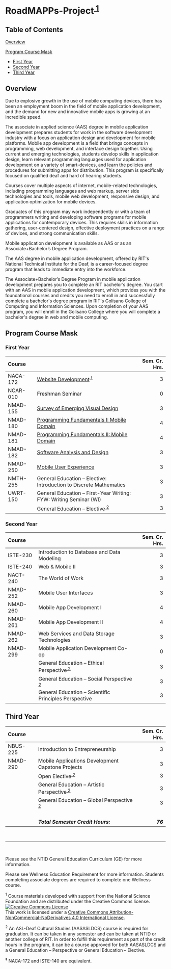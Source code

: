 # RoadMAPPs-Project<sup><a href="#f1"> 1</a></sup>

## Table of Contents
[Overview](#overview)

[Program Course Mask](#program-course-mask)
- [First Year](#first-year)
- [Second Year](#second-year)
- [Third Year](#third-year)

## Overview

Due to explosive growth in the use of mobile computing devices, there has been an employment boom in the field of mobile application development, and the demand for new and innovative mobile apps is growing at an incredible speed.

The associate in applied science (AAS) degree in mobile application development prepares students for work in the software development industry with a focus on application design and development for mobile platforms. Mobile app development is a field that brings concepts in programming, web development, and interface design together. Using current and emerging technologies, students develop skills in application design, learn relevant programming languages used for application development on a variety of smart-devices, and learn the policies and procedures for submitting apps for distribution. This program is specifically focused on qualified deaf and hard of hearing students.

Courses cover multiple aspects of internet, mobile-related technologies, including programming languages and web markup, server side technologies and tools, mobile web development, responsive design, and application optimization for mobile devices.

Graduates of this program may work independently or with a team of programmers writing and developing software programs for mobile applications for contemporary devices. This requires skills in information gathering, user-centered design, effective deployment practices on a range of devices, and strong communication skills.

Mobile application development is available as AAS or as an Associate+Bachelor’s Degree Program.

The AAS degree in mobile application development, offered by RIT's National Technical Institute for the Deaf, is a career-focused degree program that leads to immediate entry into the workforce.

The Associate+Bachelor’s Degree Program in mobile application development prepares you to complete an RIT bachelor’s degree. You start with an AAS in mobile application development, which provides you with the foundational courses and credits you need to enroll in and successfully complete a bachelor's degree program in RIT's Golisano College of Computing and Information Sciences. Upon completion of your AAS program, you will enroll in the Golisano College where you will complete a bachelor's degree in web and mobile computing.

## Program Course Mask

### First Year

Course | | Sem. Cr. Hrs.
:------ | :- | -------------:
NACA-172 | [Website Development](NACA172)<sup><a href="#f3"> ‡</a></sup> | 3
NCAR-010 | Freshman Seminar | 0
NMAD-155 | [Survey of Emerging Visual Design](NMAD155) | 3
NMAD-180 | [Programming Fundamentals I: Mobile Domain](NMAD180/) | 4
NMAD-181 | [Programming Fundamentals II: Mobile Domain](NMAD181) | 4
NMAD-182 | [Software Analysis and Design](NMAD182) | 3
NMAD-250 | [Mobile User Experience](NMAD250) | 3
NMTH-255 | General Education – Elective: Introduction to Discrete Mathematics | 3
UWRT-150 | General Education – First-Year Writing: FYW: Writing Seminar (WI) | 3
| | General Education – Elective<sup><a href="#f2"> 2</a></sup> | 3

### Second Year

Course | | Sem. Cr. Hrs.
:------ | :- | -------------:
ISTE-230 | Introduction to Database and Data Modeling | 3
ISTE-240 | Web & Mobile II | 3
NACT-240 | The World of Work | 3
NMAD-252 | Mobile User Interfaces  | 3
NMAD-260 | Mobile App Development I | 4
NMAD-261 | Mobile App Development II | 4
NMAD-262 | Web Services and Data Storage Technologies | 3
NMAD-299 | Mobile Application Development Co-op | 0
| | General Education – Ethical Perspective<sup><a href="#f2"> 2</a></sup>| 3
| | General Education – Social Perspective<sup><a href="#f2"> 2</a></sup>| 3
| | General Education – Scientific Principles Perspective | 3


## Third Year

Course | | Sem. Cr. Hrs.
:------ | :- | -------------:
NBUS-225 | Introduction to Entrepreneurship | 3
NMAD-290 | Mobile Applications Development Capstone Projects | 3
| | Open Elective<sup><a href="#f2"> 2</a></sup> | 3
| | General Education – Artistic Perspective<sup><a href="#f2"> 2</a></sup> | 3
| | General Education – Global Perspective<sup><a href="#f2"> 2</a></sup> | 3
| | &nbsp; | &nbsp;
| &nbsp; | <strong><em>Total Semester Credit Hours: </em></strong>| <em><strong>76</strong></em>

<br />
<hr />
<br />

Please see the NTID General Education Curriculum (GE) for more information.

Please see Wellness Education Requirement for more information. Students completing associate degrees are required to complete one Wellness course.

<sup><a name="f1">1</a></sup> Course materials developed with support from the National Science Foundation and are distributed under the Creative Commons license.  <a rel="license" href="http://creativecommons.org/licenses/by-nc-nd/4.0/"><img alt="Creative Commons License" style="border-width:0" src="https://i.creativecommons.org/l/by-nc-nd/4.0/80x15.png" /></a><br />This work is licensed under a <a rel="license" href="http://creativecommons.org/licenses/by-nc-nd/4.0/">Creative Commons Attribution-NonCommercial-NoDerivatives 4.0 International License</a>.

<sup><a name="f2">2</a></sup> An ASL-Deaf Cultural Studies (AASASLDCS) course is required for graduation. It can be taken in any semester and can be taken at NTID or another college of RIT. In order to fulfill this requirement as part of the credit hours in the program, it can be a course approved for both AASASLDCS and a General Education – Perspective or General Education – Elective.

<sup><a name="f3">‡</a></sup> NACA-172 and ISTE-140 are equivalent.
